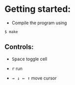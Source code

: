 # Getting started:

- Compile the program using

```shell
$ make
```

## Controls:

- <kbd>Space</kbd>  toggle cell

- <kbd>r</kbd> run

- <kbd>→ ↓ ← ↑</kbd> move cursor


